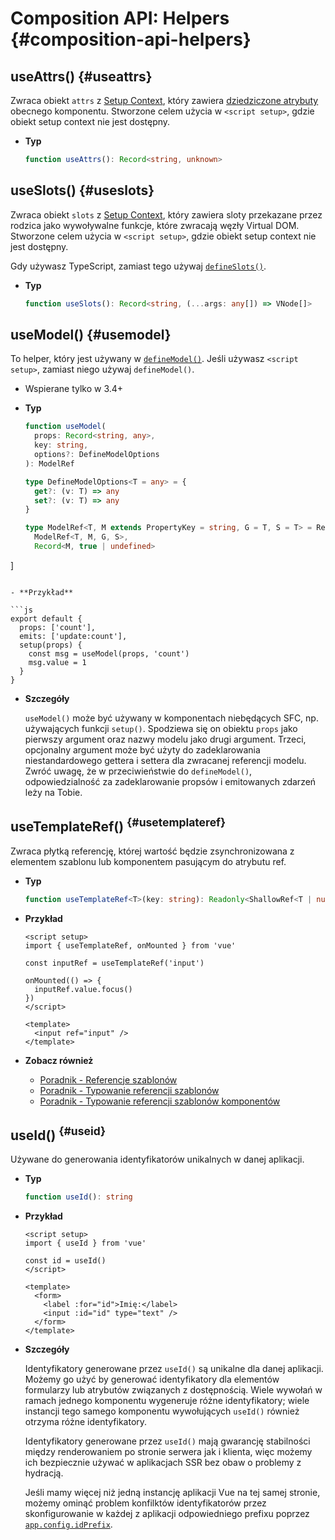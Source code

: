 # Composition API: Helpers {#composition-api-helpers}

## useAttrs() {#useattrs}

Zwraca obiekt `attrs` z [Setup Context](/api/composition-api-setup#setup-context), który zawiera [dziedziczone atrybuty](/guide/components/attrs#fallthrough-attributes) obecnego komponentu. Stworzone celem użycia w `<script setup>`, gdzie obiekt setup context nie jest dostępny.

- **Typ**

  ```ts
  function useAttrs(): Record<string, unknown>
  ```

## useSlots() {#useslots}

Zwraca obiekt `slots` z [Setup Context](/api/composition-api-setup#setup-context), który zawiera sloty przekazane przez rodzica jako wywoływalne funkcje, które zwracają węzły Virtual DOM. Stworzone celem użycia w `<script setup>`, gdzie obiekt setup context nie jest dostępny.

Gdy używasz TypeScript, zamiast tego używaj [`defineSlots()`](/api/sfc-script-setup#defineslots).

- **Typ**

  ```ts
  function useSlots(): Record<string, (...args: any[]) => VNode[]>
  ```

## useModel() {#usemodel}

To helper, który jest używany w [`defineModel()`](/api/sfc-script-setup#definemodel). Jeśli używasz `<script setup>`, zamiast niego używaj `defineModel()`.

- Wspierane tylko w 3.4+

- **Typ**

  ```ts
  function useModel(
    props: Record<string, any>,
    key: string,
    options?: DefineModelOptions
  ): ModelRef

  type DefineModelOptions<T = any> = {
    get?: (v: T) => any
    set?: (v: T) => any
  }

  type ModelRef<T, M extends PropertyKey = string, G = T, S = T> = Ref<G, S> & [
    ModelRef<T, M, G, S>,
    Record<M, true | undefined>
]
  ```

- **Przykład**

  ```js
  export default {
    props: ['count'],
    emits: ['update:count'],
    setup(props) {
      const msg = useModel(props, 'count')
      msg.value = 1
    }
  }
  ```

- **Szczegóły**

  `useModel()` może być używany w komponentach niebędących SFC, np. używających funkcji `setup()`. Spodziewa się on obiektu `props` jako pierwszy argument oraz nazwy modelu jako drugi argument. Trzeci, opcjonalny argument może być użyty do zadeklarowania niestandardowego gettera i settera dla zwracanej referencji modelu. Zwróć uwagę, że w przeciwieństwie do `defineModel()`, odpowiedzialność za zadeklarowanie propsów i emitowanych zdarzeń leży na Tobie.

## useTemplateRef() <sup class="vt-badge" data-text="3.5+" /> {#usetemplateref}

Zwraca płytką referencję, której wartość będzie zsynchronizowana z elementem szablonu lub komponentem pasującym do atrybutu ref.

- **Typ**

  ```ts
  function useTemplateRef<T>(key: string): Readonly<ShallowRef<T | null>>
  ```

- **Przykład**

  ```vue
  <script setup>
  import { useTemplateRef, onMounted } from 'vue'

  const inputRef = useTemplateRef('input')

  onMounted(() => {
    inputRef.value.focus()
  })
  </script>

  <template>
    <input ref="input" />
  </template>
  ```

- **Zobacz również**
  - [Poradnik - Referencje szablonów](/guide/essentials/template-refs)
  - [Poradnik - Typowanie referencji szablonów](/guide/typescript/composition-api#typing-template-refs) <sup class="vt-badge ts" />
  - [Poradnik - Typowanie referencji szablonów komponentów](/guide/typescript/composition-api#typing-component-template-refs) <sup class="vt-badge ts" />

## useId() <sup class="vt-badge" data-text="3.5+" /> {#useid}

Używane do generowania identyfikatorów unikalnych w danej aplikacji.

- **Typ**

  ```ts
  function useId(): string
  ```

- **Przykład**

  ```vue
  <script setup>
  import { useId } from 'vue'

  const id = useId()
  </script>

  <template>
    <form>
      <label :for="id">Imię:</label>
      <input :id="id" type="text" />
    </form>
  </template>
  ```

- **Szczegóły**

  Identyfikatory generowane przez `useId()` są unikalne dla danej aplikacji. Możemy go użyć by generować identyfikatory dla elementów formularzy lub atrybutów związanych z dostępnością. Wiele wywołań w ramach jednego komponentu wygeneruje różne identyfikatory; wiele instancji tego samego komponentu wywołujących `useId()` również otrzyma różne identyfikatory.

  Identyfikatory generowane przez `useId()` mają gwarancję stabilności między renderowaniem po stronie serwera jak i klienta, więc możemy ich bezpiecznie używać w aplikacjach SSR bez obaw o problemy z hydracją.

  Jeśli mamy więcej niż jedną instancję aplikacji Vue na tej samej stronie, możemy ominąć problem konfilktów identyfikatorów przez skonfigurowanie w każdej z aplikacji odpowiedniego prefixu poprzez [`app.config.idPrefix`](/api/application#app-config-idprefix).

